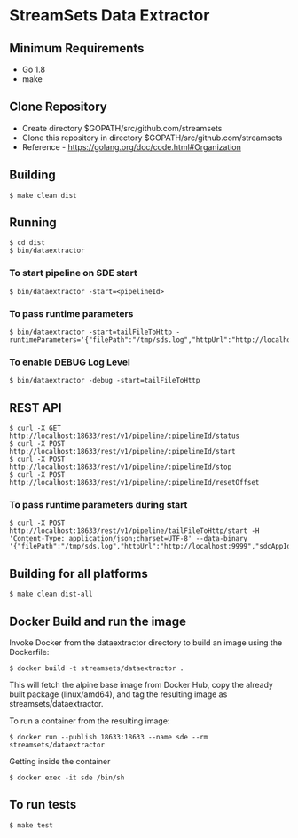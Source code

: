 # StreamSets Data Extractor 

## Minimum Requirements

* Go 1.8
* make


## Clone Repository

* Create directory $GOPATH/src/github.com/streamsets
* Clone this repository in directory $GOPATH/src/github.com/streamsets
* Reference - https://golang.org/doc/code.html#Organization
    
## Building
    $ make clean dist
    
## Running

    $ cd dist
    $ bin/dataextractor
    
### To start pipeline on SDE start

    $ bin/dataextractor -start=<pipelineId>
    
### To pass runtime parameters   
        
    $ bin/dataextractor -start=tailFileToHttp -runtimeParameters='{"filePath":"/tmp/sds.log","httpUrl":"http://localhost:9999","sdcAppId":"sde"}'

### To enable DEBUG Log Level    
    
    $ bin/dataextractor -debug -start=tailFileToHttp    
    
## REST API

    $ curl -X GET http://localhost:18633/rest/v1/pipeline/:pipelineId/status
    $ curl -X POST http://localhost:18633/rest/v1/pipeline/:pipelineId/start
    $ curl -X POST http://localhost:18633/rest/v1/pipeline/:pipelineId/stop
    $ curl -X POST http://localhost:18633/rest/v1/pipeline/:pipelineId/resetOffset
    
### To pass runtime parameters during start

    $ curl -X POST http://localhost:18633/rest/v1/pipeline/tailFileToHttp/start -H 'Content-Type: application/json;charset=UTF-8' --data-binary '{"filePath":"/tmp/sds.log","httpUrl":"http://localhost:9999","sdcAppId":"sde"}'
       

## Building for all platforms

    $ make clean dist-all


## Docker Build and run the image


Invoke Docker from the dataextractor directory to build an image using the Dockerfile:

    
    $ docker build -t streamsets/dataextractor .


This will fetch the alpine base image from Docker Hub, copy the already built package (linux/amd64), and tag the resulting image as streamsets/dataextractor.


To run a container from the resulting image:

    $ docker run --publish 18633:18633 --name sde --rm streamsets/dataextractor

Getting inside the container

    $ docker exec -it sde /bin/sh 


## To run tests

    $ make test
